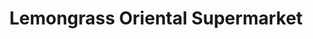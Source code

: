 ---
title: "Lemongrass Oriental Supermarket"
url: /chesterfield/lemongrass-oriental-supermarket/
shop: Supermarkt
---